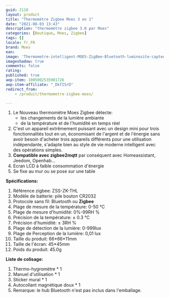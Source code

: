 ```yaml
---
guid: 2118
layout: product 
title: "Thermomètre Zigbee Moes 3 en 1"
date: "2021-08-03 13:43"
description: "thermomètre zigbee 3.0 par Moes"
categories: [Boutique, Moes, Zigbee]
tags: []
locale: fr_FR
brand: Moes
ean: 
image: 'Thermometre-intelligent-MOES-ZigBee-Bluetooth-luminosite-capteur-detection-de-temperature.jpg'
imageshadow: true
comments: false
rating:  
published: true
aep-item: 1005002535901726
aep-item-affiliate: "_DkfISrD"
redirect_from: 
    - /produit/thermometre-zigbee-moes/

---
```


1. Le Nouveau thermomètre Moes Zigbee détecte:
    - les changements de la lumière ambiante
    - de la température et de l'humidité en temps réel
2. C'est un appareil extrêmement puissant avec un design mini pour trois fonctionnalités tout en un, économisant de l'argent et de l'énergie sans avoir besoin d'acheter trois appareils différents pour une utilisation indépendante, s'adapte bien au style de vie moderne intelligent avec des opérations simples.
3. **Compatible avec zigbee2mqtt** par conséquent avec Homeassistant, Jeedom, Openhab...
4. Ecran LCD à faible consommation d'énergie
5. Se fixe au mur ou se pose sur une table

**Spécifications:**

1. Référence zigbee: ZSS-ZK-THL
2. Modèle de batterie: pile bouton CR2032
3. Protocole sans fil: Bluetooth ou **Zigbee**
4. Plage de mesure de la température: 0-50 ℃
5. Plage de mesure d'humidité: 0%-99RH %
6. Précision de la température: ± 0.3 ℃
7. Précision d'humidité: ± 3RH %
8. Plage de détection de la lumière: 0-999lux
9. Plage de Perception de la lumière: 0,01 lux
10. Taille du produit: 66\*66\*11mm
11. Taille de l'écran: 45\*45mm
12. Poids du produit: 45.0g

**Liste de colisage:**

1. Thermo-hygromètre \* 1
2. Manuel d'utilisation \* 1
3. Sticker mural \* 1
4. Autocollant magnétique doux \* 1
5. Remarque: le hub Bluetooth n'est pas inclus dans l'emballage.

